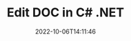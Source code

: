 ---
############################# Static ############################
layout: "auto-gen-editor"
date: 2022-10-06T14:11:46
draft: false
otherformats: docx docm dotx xls xlsx xlsm ppt pptx pptm mobi epub html mhtml txt xml csv pdf xps

############################# Head ############################
head_title: "DOC Editor — Edit DOC in C# .NET"
head_description: "How to edit DOC in C# .NET using a few lines of code? Use GroupDocs documents processing APIs to edit, update and save 30+ file formats."

############################# Header ############################
title: "Edit DOC in C# .NET"
description: "Effective and robust DOC editing using server side GroupDocs.Editor for C# .NET APIs, without the use of any software like Microsoft or Open Office."
bg_image: "https://cms.admin.containerize.com/templates/aspose/App_Themes/V3/images/bg/header1.png"
bg_overlay: false
button:
    enable: true
    icon: "fas fa-arrow-down"
    label: "Download Free Trial"
    link: "https://downloads.groupdocs.com/editor/net"

############################# SubMenu ############################
submenu:
    enable: true

    left:
        img_alt: "GroupDocs.Editor for .NET"
        image: "https://cms.admin.containerize.com/templates/groupdocs/images/product-logos/90x90-noborder/groupdocs-editor-net.png"
        product: "GroupDocs.Editor"
        platform: ".NET"

    middle:
        button:

            # button loop
            - link: "https://apireference.groupdocs.com/editor/net"
              text: "API Reference"

            # button loop
            - link: "https://github.com/groupdocs-editor"
              text: "Code Examples"

            # button loop
            - link: "https://products.groupdocs.app/editor/family"
              text: "Live Demos"

            # button loop
            - link: "https://purchase.groupdocs.com/pricing/editor/net"
              text: "Pricing"

    right:
        link_download: "https://downloads.groupdocs.com/editor"
        link_learn: "https://docs.groupdocs.com/editor/net"
        link_buy: "https://purchase.groupdocs.com"

############################# About ############################
about:
    enable: true
    title: "About GroupDocs.Editor for .NET API"
    content: |
        [GroupDocs.Editor for .NET](/editor/net/) API is a right choice to edit Microsoft Word, Excel, PowerPoint, Open Office documents and presentations. GroupDocs.Editor is a standalone API that is suitable for server side and back-end systems where high performance is required. It does not depend on any software like Microsoft or Open Office.

############################# Steps ############################
steps:
    enable: true
    title_left: "Steps to Edit DOC in C#"
    content_left: |
        [GroupDocs.Editor for .NET](/editor/net/) provides an easy and straightforward way for developers to edit the DOC files using a few lines of code.
        * Create an instance of `Editor` class with mandatory file path or stream and optional `WordProcessingLoadOptions` class and load the DOC file
        * Create & set the `WordProcessingEditOptions` class instance for the DOC file format
        * Call `Editor.Edit()` method and obtain DOC document in HTML format that is easily editable with any WYSIWYG-editor.
        * Call `Editor.Save()` method and save edited DOC file using `WordProcessingSaveOptions` class

        
    title_right: "System Requirements"
    content_right: |
        A basic document editing with GroupDocs.Editor for .NET APIs can be done by implementing a few easy steps. Our APIs are supported on all major platforms and operating systems. Before executing the code below, please make sure that you have the following prerequisites installed on your system.

        * Operating Systems: Microsoft Windows, Linux, MacOS
        * Development Environments: Microsoft Visual Studio, Xamarin, MonoDevelop
        * Frameworks: .NET Framework, .NET Standard, .NET Core, Mono
        * Get the latest version of GroupDocs.Editor for .NET downloaded from [NuGet](https://www.nuget.org/packages/groupdocs.editor)
        
    code: |        
        ```csharp
        // Load the DOC file into Editor with the optional WordProcessingLoadOptions
        Editor editor = new Editor("source.doc", delegate { return new WordProcessingLoadOptions(); });

        // Create and adjust the edit options
        WordProcessingEditOptions editOptions = new WordProcessingEditOptions();

        // Open input DOC document for edit — obtain an intermediate document, that can be edited
        EditableDocument beforeEdit = editor.Edit(editOptions);

        // Grab DOC document content and associated resources from editable document
        string content = beforeEdit.GetContent();

        // Send the content to WYSIWYG-editor, edit it there, and send edited content back to the server-side
        // This step simulates a such operation
        string updatedContent = content.Replace("Subtitle", "Edited subtitle");

        // Grab edited content and resources from WYSIWYG-editor and create a new EditableDocument instance from it
        EditableDocument afterEdit = EditableDocument.FromMarkup(updatedContent, null);

        // Create a save options and select a desired output format
        WordProcessingSaveOptions saveOptions = new WordProcessingSaveOptions(Formats.WordProcessingFormats.Doc);

        // Save edited DOC document to the file
        editor.Save(afterEdit, "edited.doc", saveOptions);
        ```
        
############################# Demos ############################
demos:
    enable: true
    title: "DOC Editor Live Demos"
    content: |
        Edit DOC right now by visiting [GroupDocs.Editor Live Demos](https://products.groupdocs.app/editor/family) website.  
        The live demo has the following benefits
        
############################# More Formats ############################
more_formats:
    enable: true
    title: "Other Supported Editors"
    content: |
        You can also edit other file formats. Please see the complete list below.


############################# Back to top ###############################
back_to_top:
    enable: true
---